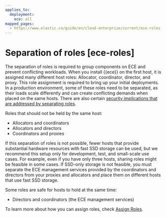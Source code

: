 ```yaml
---
applies_to:
  deployment:
    ece: all
mapped_pages:
  - https://www.elastic.co/guide/en/cloud-enterprise/current/ece-roles.html
---
```


# Separation of roles [ece-roles]

The separation of roles is required to group components on ECE and prevent conflicting workloads. When you install {{ece}} on the first host, it is assigned many different host roles: Allocator, coordinator, director, and proxy. This role assignment is required to bring up your initial deployments. In a production environment, some of these roles need to be separated, as their loads scale differently and can create conflicting demands when placed on the same hosts. There are also certain [security implications that are addressed by separating roles](../../security/secure-your-elastic-cloud-enterprise-installation.md#ece-securing-vectors).

Roles that should not be held by the same host:

* Allocators and coordinators
* Allocators and directors
* Coordinators and proxies

If this separation of roles is not possible, fewer hosts that provide substantial hardware resources with fast SSD storage can be used, but we recommend this setup only for development, test, and small-scale use cases. For example, even if you have only three hosts, sharing roles might be feasible in some cases. If SSD-only storage is not feasible, you must separate the ECE management services provided by the coordinators and directors from your proxies and allocators and place them on different hosts that use fast SSD storage.

Some roles are safe for hosts to hold at the same time:

* Directors and coordinators (the ECE management services)

To learn more about how you can assign roles, check [Assign Roles](assign-roles-to-hosts.md).

